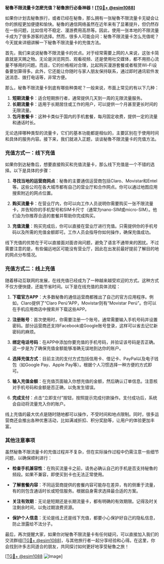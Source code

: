 **秘魯不限流量卡怎麽充值？秘魯旅行必备神器！[[TG💪+ @esim1088](https://t.me/s/esim1088)]**

如果你计划去秘魯旅行，或者已经在秘魯，那么拥有一张秘魯不限流量卡无疑会让你的旅程更加便捷和愉快。秘魯的通信网络虽然在近年来有了显著提升，但仍然存在一些问题，比如信号不稳定、漫游费用高昂等。因此，使用一张本地的不限流量卡成为了很多游客的选择。然而，很多人可能会问：秘魯不限流量卡怎么充值呢？今天就来详细讲解一下秘魯不限流量卡的充值方法。

首先，我们来说说秘魯不限流量卡的优点。对于经常需要上网的人来说，这张卡简直就是天赐之物。无论是浏览网页、观看视频、还是使用社交媒体，都不用担心流量不够用的问题。而且，它的价格相对合理，比起购买漫游套餐或者租赁Wi-Fi设备要划算得多。此外，它还能让你随时与家人朋友保持联系，通过即时通讯软件发送消息、拨打电话等，非常方便。

那么，秘魯不限流量卡到底有哪些种类呢？一般来说，市面上常见的有以下几种：

1. **短期流量卡**：适合短期旅行者，通常提供几天到一周的无限流量服务。
2. **长期流量卡**：适用于长期居住或工作的用户，可以提供一个月甚至更长时间的无限流量。
3. **包月套餐卡**：这种卡类似于国内的手机套餐，每月固定收费，提供一定的流量和通话时长。

无论选择哪种类型的流量卡，它们的基本功能都是相似的，主要区别在于使用时间和具体的服务内容。接下来，我们就进入正题，谈谈秘魯不限流量卡的充值方法。

### 充值方式一：线下充值

如果你到达秘魯后，想要直接购买和充值流量卡，那么线下充值是一个不错的选择。以下是具体的步骤：

1. **寻找当地的运营商网点**：秘魯的主要通信运营商包括Claro、Movistar和Entel等。这些公司在各大城市都有自己的营业厅和合作网点。你可以通过地图应用搜索附近的网点位置。
   
2. **购买流量卡**：在营业厅内，你可以向工作人员说明你需要购买一张不限流量卡，并告知你的手机型号和SIM卡尺寸（通常为nano-SIM或micro-SIM）。他们会为你推荐合适的套餐并帮助你完成购买。

3. **充值流量**：购买完成后，你可以直接在营业厅进行充值。只需提供你的手机号码以及所需的充值金额即可。工作人员会指导你如何操作，确保充值成功。

线下充值的优势在于可以直接面对面咨询问题，避免了语言不通带来的困扰。不过需要注意的是，有些偏远地区可能没有营业厅，因此在出发前最好提前了解目的地的网点分布情况。

### 充值方式二：线上充值

随着移动互联网的发展，在线充值已经成为了一种越来越受欢迎的方式。这种方式不仅方便快捷，还能节省时间。以下是在线充值的具体流程：

1. **下载官方APP**：大多数秘魯的通信运营商都推出了自己的官方应用程序。例如，Claro提供了“Claro Perú”APP，Movistar则有“Movistar Perú”。你可以在手机应用商店中搜索并下载这些APP。

2. **注册账号**：首次使用时，你需要注册一个账号。通常需要输入手机号码并设置密码。部分运营商还支持Facebook或Google账号登录，这样可以省去记忆新密码的麻烦。

3. **绑定电话号码**：在APP中添加你要充值的手机号码，并验证该号码是否正确。这一步是为了确保充值金额能够准确无误地到达你的账户。

4. **选择充值方式**：目前主流的支付方式包括信用卡、借记卡、PayPal以及电子钱包（如Google Pay、Apple Pay等）。根据个人习惯选择一种方便的方式即可。

5. **输入充值金额**：在充值页面输入你想充值的金额，然后确认订单信息。注意核对手机号码和金额是否正确，以免发生错误。

6. **完成支付**：点击“立即支付”按钮，按照提示完成付款操作。支付成功后，系统会自动将流量充入你的账户。

线上充值的最大优点是随时随地都可以操作，不受时间和地点限制。同时，很多运营商还会推出各种优惠活动，比如满减折扣、积分奖励等，让用户的体验更加丰富。

### 其他注意事项

虽然秘魯不限流量卡的充值过程并不复杂，但在实际操作过程中仍需注意一些细节问题，以确保顺利进行：

- **检查手机兼容性**：在购买流量卡之前，请务必确认自己的手机是否支持秘魯的频段。如果不兼容，即使买到卡也无法正常使用。

- **了解套餐内容**：不同运营商提供的套餐内容可能存在差异，有的侧重于流量，有的则包含通话时长或短信服务。根据自身需求选择最合适的方案。

- **关注有效期**：无论是短期还是长期流量卡，都有明确的有效期限。记得及时关注剩余时间，以免过期浪费资源。

- **保护个人信息**：无论是线上还是线下充值，都要小心保护好自己的隐私信息，防止泄露给不法分子。

最后，再次提醒大家，如果你对秘魯不限流量卡有任何疑问，可以直接加入我们的交流群组[[TG💪+ @esim1088](https://t.me/s/esim1088)]，与其他旅行者一起分享经验和心得。在这里，你会找到许多志同道合的朋友，共同探讨如何更好地享受秘魯之旅！

[[TG💪+ @esim1088](https://t.me/s/esim1088) ![Image](https://i.postimg.cc/4NQfJmqS/Snipaste-2025-05-13-00-14-12.png)]